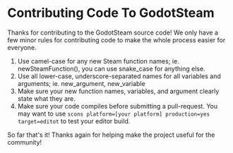 # Contributing Code To GodotSteam

Thanks for contributing to the GodotSteam source code! We only have a few minor rules for contributing code to make the whole process easier for everyone.

1. Use camel-case for any new Steam function names; ie. newSteamFunction(), you can use snake_case for anything else.
2. Use all lower-case, underscore-separated names for all variables and arguments; ie. new_argument, new_variable
3. Make sure your new function names, variables, and argument clearly state what they are.
4. Make sure your code compiles before submitting a pull-request.  You may want to use `scons platform=[your platform] production=yes target=editot` to test your editor build.

So far that's it!  Thanks again for helping make the project useful for the community!
